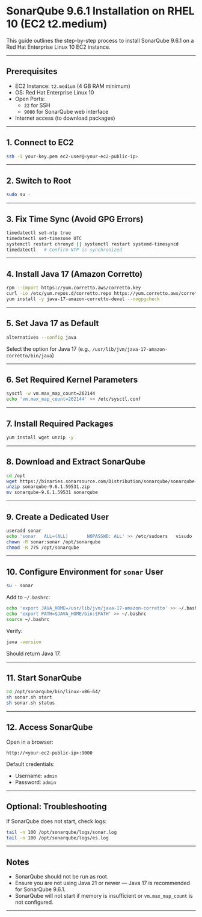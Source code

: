# SonarQube 9.6.1 Installation on RHEL 10 (EC2 t2.medium)

This guide outlines the step-by-step process to install SonarQube 9.6.1 on a Red Hat Enterprise Linux 10 EC2 instance.

---

## Prerequisites

- EC2 Instance: `t2.medium` (4 GB RAM minimum)
- OS: Red Hat Enterprise Linux 10
- Open Ports:
  - `22` for SSH
  - `9000` for SonarQube web interface
- Internet access (to download packages)

---

## 1. Connect to EC2

```bash
ssh -i your-key.pem ec2-user@<your-ec2-public-ip>
````

---

## 2. Switch to Root

```bash
sudo su -
```

---

## 3. Fix Time Sync (Avoid GPG Errors)

```bash
timedatectl set-ntp true
timedatectl set-timezone UTC
systemctl restart chronyd || systemctl restart systemd-timesyncd
timedatectl   # Confirm NTP is synchronized
```

---

## 4. Install Java 17 (Amazon Corretto)

```bash
rpm --import https://yum.corretto.aws/corretto.key
curl -Lo /etc/yum.repos.d/corretto.repo https://yum.corretto.aws/corretto.repo
yum install -y java-17-amazon-corretto-devel --nogpgcheck
```

---

## 5. Set Java 17 as Default

```bash
alternatives --config java
```

Select the option for Java 17 (e.g., `/usr/lib/jvm/java-17-amazon-corretto/bin/java`)

---

## 6. Set Required Kernel Parameters

```bash
sysctl -w vm.max_map_count=262144
echo 'vm.max_map_count=262144' >> /etc/sysctl.conf
```

---

## 7. Install Required Packages

```bash
yum install wget unzip -y
```

---

## 8. Download and Extract SonarQube

```bash
cd /opt
wget https://binaries.sonarsource.com/Distribution/sonarqube/sonarqube-9.6.1.59531.zip
unzip sonarqube-9.6.1.59531.zip
mv sonarqube-9.6.1.59531 sonarqube
```

---

## 9. Create a Dedicated User

```bash
useradd sonar
echo 'sonar   ALL=(ALL)       NOPASSWD: ALL' >> /etc/sudoers   visudo
chown -R sonar:sonar /opt/sonarqube
chmod -R 775 /opt/sonarqube
```

---

## 10. Configure Environment for `sonar` User

```bash
su - sonar
```

Add to `~/.bashrc`:

```bash
echo 'export JAVA_HOME=/usr/lib/jvm/java-17-amazon-corretto' >> ~/.bashrc
echo 'export PATH=$JAVA_HOME/bin:$PATH' >> ~/.bashrc
source ~/.bashrc
```

Verify:

```bash
java -version
```

Should return Java 17.

---

## 11. Start SonarQube

```bash
cd /opt/sonarqube/bin/linux-x86-64/
sh sonar.sh start
sh sonar.sh status
```

---

## 12. Access SonarQube

Open in a browser:

```
http://<your-ec2-public-ip>:9000
```

Default credentials:

* Username: `admin`
* Password: `admin`

---

## Optional: Troubleshooting

If SonarQube does not start, check logs:

```bash
tail -n 100 /opt/sonarqube/logs/sonar.log
tail -n 100 /opt/sonarqube/logs/es.log
```

---

## Notes

* SonarQube should not be run as root.
* Ensure you are not using Java 21 or newer — Java 17 is recommended for SonarQube 9.6.1.
* SonarQube will not start if memory is insufficient or `vm.max_map_count` is not configured.

---

